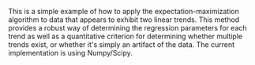 This is a simple example of how to apply the expectation-maximization algorithm to data that appears to exhibit two linear trends. This method provides a robust way of determining the regression parameters for each trend as well as a quantitative criterion for determining whether multiple trends exist, or whether it's simply an artifact of the data. The current implementation is using Numpy/Scipy.
